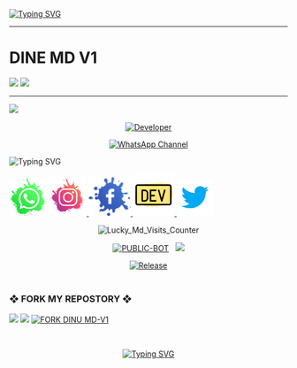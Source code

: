 <a href="https://git.io/typing-svg">
  <img src="https://readme-typing-svg.demolab.com?font=Black+Ops+One&size=100&pause=1000&color=ff0000&center=true&width=1000&height=200&lines=DINU+MD+V1" alt="Typing SVG" />
</a> 

---
<h1>DINE MD V1 </h1>
<a><img src='https://i.imgur.com/LyHic3i.gif'/></a>
<a><img src='https://i.imgur.com/LyHic3i.gif'/></a>

---
<a><img src='https://files.catbox.moe/jgnhg4.jpg'/></a>

<p align="center">
  <a href="https://github.com/dinutechacademy316-debug/DINU-MD/edit/main/README.md"><img title="Developer" src="https://img.shields.io/badge/Author-MR%20DINU-FF7604.svg?style=big-square&logo=github" /></a>
</p>

<div align="center">


[![WhatsApp Channel](https://img.shields.io/badge/Join-WhatsApp%20Channel-FF00F8?style=big-square&logo=whatsapp)](https://whatsapp.com/channel/0029VbA97wVElagprBAP9W0n)
</div>


<img src="https://readme-typing-svg.demolab.com?font=Jersey+20+Charted&size=30&pause=1000&color=00FF00&width=435&lines=RELES+DAY+COMMING-+SOON" alt="Typing SVG" />


 <img src="https://raw.githubusercontent.com/shizothetechie/database/main/icon/WhatsApp.png" width="13%"> </a>
  <a href="undefined"> <img src="https://raw.githubusercontent.com/shizothetechie/database/main/icon/Instagram2.png" width="14%"> </a>
  <a href="undefined"> <img src="https://raw.githubusercontent.com/shizothetechie/database/main/icon/Facebook.png" width="15%"> </a><a href="https://github.com/mrdinesh595"> <img src="https://raw.githubusercontent.com/shizothetechie/database/main/icon/devto.png" width="15%"> </a><a href="https:"> <img src="https://raw.githubusercontent.com/shizothetechie/database/main/icon/twitter.png" width="13%"> </a>
</p>



<p align="center"><img src="https://moe-counter.glitch.me/get/@LUCKY_MD?theme=gelbooru" alt="Lucky_Md_Visits_Counter" /></p>

<p align="center">
<a href="https://github.com/XdTechPro/KHAN-MD"><img title="PUBLIC-BOT" src="https://img.shields.io/static/v1?label=Language&message=English&style=square&color=darkpink"></a> &nbsp;
  <img src="https://komarev.com/ghpvc/?username=KHAN-MD&label=VIEWS&style=square&color=blue" />
</p>
</p> 

<p align="center">
  <a href="https://github.com/XdTechPro/KHAN-MD"><img title="Release" src="https://img.shields.io/badge/Release-beta%20v3.0-cyan.svg?style=for-the-badge&logo=appveyor" /></a>
</p>


### <br>  ❖ FORK MY REPOSTORY ❖ 

<a><img src='https://i.imgur.com/LyHic3i.gif'/></a>
<a><img src='https://i.imgur.com/LyHic3i.gif'/></a>
[![FORK DINU MD-V1](https://img.shields.io/badge/FORK%20-DINU%20XMD%20V1-white)](https://github.com/DINETH2007/DINU-MD)


<p align="center">
  <a href="#"><img src="http://readme-typing-svg.herokuapp.com?color=00008B&center=true&vCenter=true&multiline=false&lines=DINU+-+MD+-+V1+WHATSAPP+BOT" alt="">



<p align="center"
<a href="https://git.io/typing-svg"><img src="https://readme-typing-svg.demolab.com?font=Rubik+Dirt&size=65&pause=1000&color=00FF00&background=FF20A500&center=true&vCenter=true&width=1000&height=150&lines=DINETH-MD+V1;DIPLOY+-+YOU+-+POWERED+BY;CYBER+-+X+-+DINETH;VOICE+BY;ASHI+THANKS;EDITAR+BY;THENULA+THANKS;MY+PROJECT;MY+FULL+HELP;LOGOS+BY+USHAN+THANKS" alt="Typing SVG" /></a>
</p>
